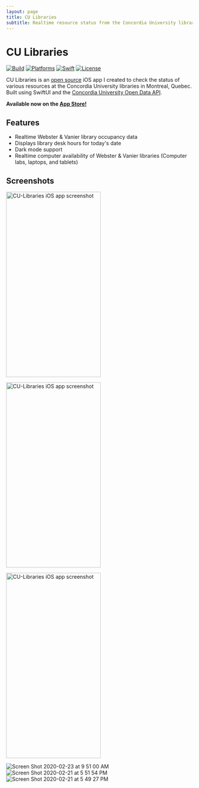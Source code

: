 ```yaml
---
layout: page
title: CU Libraries
subtitle: Realtime resource status from the Concordia University libraries.
---
```


# CU Libraries

[![Build](https://github.com/markjamesm/cu-libraries/workflows/build/badge.svg?branch=master)](https://github.com/markjamesm/cu-libraries/actions) [![Platforms](https://img.shields.io/badge/platforms-iOS-blue.svg)](https://apple.com/ios) [![Swift](https://img.shields.io/badge/Swift-5.1-orange.svg)](https://swift.org) [![License](https://img.shields.io/badge/License-GPL-red.svg)](https://www.gnu.org/licenses/gpl-3.0.en.html)

CU Libraries is an [open source](https://github.com/markjamesm/CU-Libraries) iOS app I created to check the status of various resources at the Concordia University libraries in Montreal, Quebec. Built using SwiftUI and the [Concordia University Open Data API](https://github.com/opendataConcordiaU/documentation). 

__Available now on the [App Store!](https://apps.apple.com/app/id1500109652)__

## Features

* Realtime Webster & Vanier library occupancy data
* Displays library desk hours for today's date
* Dark mode support
* Realtime computer availability of Webster & Vanier libraries (Computer labs, laptops, and tablets)

## Screenshots
<p float="left">
<img src="https://user-images.githubusercontent.com/20845425/75114187-002c4700-5622-11ea-99a2-3c853b534e40.png" alt="CU-Libraries iOS app screenshot"
	title="CU Libraries App" width="255" height="500" />

<img src="https://user-images.githubusercontent.com/20845425/75078147-db758980-54d2-11ea-9110-26cea3062be2.png" alt="CU-Libraries iOS app screenshot"
	title="CU Libraries App" width="255" height="500" />
</p>
<img src="https://user-images.githubusercontent.com/20845425/75078147-db758980-54d2-11ea-9110-26cea3062be2.png" alt="CU-Libraries iOS app screenshot"
	title="CU Libraries App" width="255" height="500" />

![Screen Shot 2020-02-23 at 9 51 00 AM](https://user-images.githubusercontent.com/20845425/75114187-002c4700-5622-11ea-99a2-3c853b534e40.png)
![Screen Shot 2020-02-21 at 5 51 54 PM](https://user-images.githubusercontent.com/20845425/75078147-db758980-54d2-11ea-9110-26cea3062be2.png)
![Screen Shot 2020-02-21 at 5 49 27 PM](https://user-images.githubusercontent.com/20845425/75078045-83d71e00-54d2-11ea-966a-6e1af8c4296c.png)
